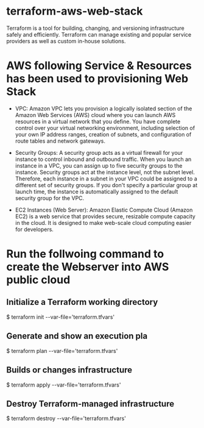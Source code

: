 # terraform-aws-web-stack

Terraform is a tool for building, changing, and versioning infrastructure safely and efficiently. Terraform can manage existing and popular service providers as well as custom in-house solutions.

# AWS following Service & Resources has been used to provisioning Web Stack
- VPC: Amazon VPC lets you provision a logically isolated section of the Amazon Web Services (AWS) cloud where you can launch AWS resources in a virtual network that you define. You have complete control over your virtual networking environment, including selection of your own IP address ranges, creation of subnets, and configuration of route tables and network gateways.

- Security Groups: A security group acts as a virtual firewall for your instance to control inbound and outbound traffic. When you launch an instance in a VPC, you can assign up to five security groups to the instance. Security groups act at the instance level, not the subnet level. Therefore, each instance in a subnet in your VPC could be assigned to a different set of security groups. If you don't specify a particular group at launch time, the instance is automatically assigned to the default security group for the VPC.

- EC2 Instances (Web Server): 
Amazon Elastic Compute Cloud (Amazon EC2) is a web service that provides secure, resizable compute capacity in the cloud. It is designed to make web-scale cloud computing easier for developers.


# Run the follwoing command to create the Webserver into AWS public cloud

## Initialize a Terraform working directory
$ terraform init --var-file='terraform.tfvars'
## Generate and show an execution pla
$ terraform plan --var-file='terraform.tfvars'
## Builds or changes infrastructure
$ terraform apply --var-file='terraform.tfvars'
## Destroy Terraform-managed infrastructure
$ terraform destroy --var-file='terraform.tfvars'
